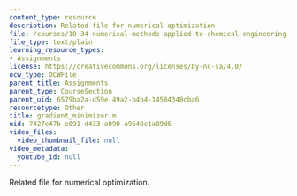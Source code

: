 ```yaml
---
content_type: resource
description: Related file for numerical optimization.
file: /courses/10-34-numerical-methods-applied-to-chemical-engineering-fall-2005/7427e47be091d433a090a9648c1a89d6_gradient_minimizer.m
file_type: text/plain
learning_resource_types:
- Assignments
license: https://creativecommons.org/licenses/by-nc-sa/4.0/
ocw_type: OCWFile
parent_title: Assignments
parent_type: CourseSection
parent_uid: 6579ba2a-d59e-49a2-b4b4-14584348cba6
resourcetype: Other
title: gradient_minimizer.m
uid: 7427e47b-e091-d433-a090-a9648c1a89d6
video_files:
  video_thumbnail_file: null
video_metadata:
  youtube_id: null
---
```

Related file for numerical optimization.